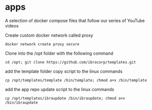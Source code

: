 # apps
A selection of docker compose files that follow our series of YouTube videos

Create custom docker network called proxy

```
docker network create proxy secure
```

Clone into the /opt folder with the following command

```
cd /opt; git clone https://github.com/ibracorp/templates.git
```

add the template folder copy script to the linux commands

```
cp /opt/templates/template /bin/template; chmod a+x /bin/template
```

add the app repo update script to the linux commands

```
cp /opt/templates/ibraupdate /bin/ibraupdate; chmod a+x /bin/ibraupdate
```
